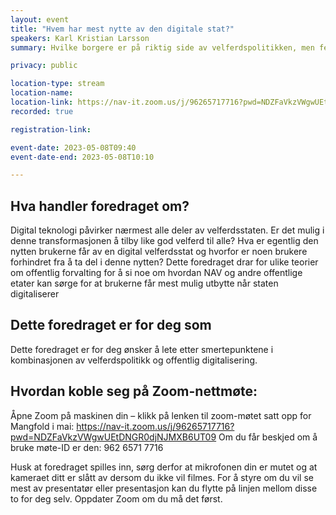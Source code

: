```yaml
---
layout: event
title: "Hvem har mest nytte av den digitale stat?"
speakers: Karl Kristian Larsson
summary: Hvilke borgere er på riktig side av velferdspolitikken, men feil side av digitaliseringspolitikken?

privacy: public

location-type: stream
location-name: 
location-link: https://nav-it.zoom.us/j/96265717716?pwd=NDZFaVkzVWgwUEtDNGR0djNJMXB6UT09
recorded: true

registration-link: 

event-date: 2023-05-08T09:40
event-date-end: 2023-05-08T10:10

---
```

## Hva handler foredraget om?
Digital teknologi påvirker nærmest alle deler av velferdsstaten. Er det mulig i denne transformasjonen å tilby like god velferd til alle? Hva er egentlig den nytten brukerne får av en digital velferdsstat og hvorfor er noen brukere forhindret fra å ta del i denne nytten? Dette foredraget drar for ulike teorier om offentlig forvalting for å si noe om hvordan NAV og andre offentlige etater kan sørge for at brukerne får mest mulig utbytte når staten digitaliserer

## Dette foredraget er for deg som
Dette foredraget er for deg ønsker å lete etter smertepunktene i kombinasjonen av velferdspolitikk og offentlig digitalisering.

## Hvordan koble seg på Zoom-nettmøte:
Åpne Zoom på maskinen din – klikk på lenken til zoom-møtet satt opp for Mangfold i mai: https://nav-it.zoom.us/j/96265717716?pwd=NDZFaVkzVWgwUEtDNGR0djNJMXB6UT09 Om du får beskjed om å bruke møte-ID er den:
962 6571 7716

Husk at foredraget spilles inn, sørg derfor at mikrofonen din er mutet og at kameraet ditt er slått av dersom du ikke vil filmes. 
For å styre om du vil se mest av presentatør eller presentasjon kan du flytte på linjen mellom disse to for deg selv.
Oppdater Zoom om du må det først.
